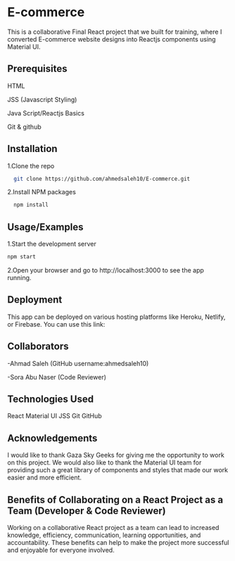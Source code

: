 
# E-commerce


This is a collaborative Final React project that we built for training, where I converted E-commerce website designs into Reactjs components using Material UI.

## Prerequisites
HTML

JSS (Javascript Styling)

Java Script/Reactjs Basics

Git & github

## Installation
1.Clone the repo

```bash
  git clone https://github.com/ahmedsaleh10/E-commerce.git
```
2.Install NPM packages
```bash
  npm install
```

## Usage/Examples
1.Start the development server


```javascript
npm start

```
2.Open your browser and go to http://localhost:3000 to see the app running.

## Deployment

This app can be deployed on various hosting platforms like Heroku, Netlify, or Firebase. You can use this link:

## Collaborators
-Ahmad Saleh (GitHub username:ahmedsaleh10)

-Sora Abu Naser (Code Reviewer)

## Technologies Used
React
Material UI
JSS
Git
GitHub
## Acknowledgements

I would like to thank Gaza Sky Geeks for giving me the opportunity to work on this project. We would also like to thank the Material UI team for providing such a great library of components and styles that made our work easier and more efficient.

## Benefits of Collaborating on a React Project as a Team (Developer & Code Reviewer)
Working on a collaborative React project as a team can lead to increased knowledge, efficiency, communication, learning opportunities, and accountability. These benefits can help to make the project more successful and enjoyable for everyone involved.
